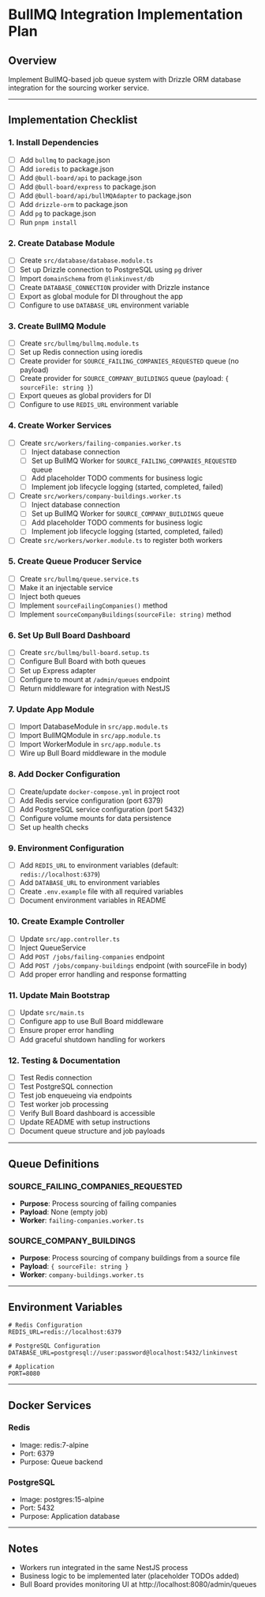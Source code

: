 # BullMQ Integration Implementation Plan

## Overview
Implement BullMQ-based job queue system with Drizzle ORM database integration for the sourcing worker service.

---

## Implementation Checklist

### 1. Install Dependencies
- [ ] Add `bullmq` to package.json
- [ ] Add `ioredis` to package.json
- [ ] Add `@bull-board/api` to package.json
- [ ] Add `@bull-board/express` to package.json
- [ ] Add `@bull-board/api/bullMQAdapter` to package.json
- [ ] Add `drizzle-orm` to package.json
- [ ] Add `pg` to package.json
- [ ] Run `pnpm install`

### 2. Create Database Module
- [ ] Create `src/database/database.module.ts`
- [ ] Set up Drizzle connection to PostgreSQL using `pg` driver
- [ ] Import `domainSchema` from `@linkinvest/db`
- [ ] Create `DATABASE_CONNECTION` provider with Drizzle instance
- [ ] Export as global module for DI throughout the app
- [ ] Configure to use `DATABASE_URL` environment variable

### 3. Create BullMQ Module
- [ ] Create `src/bullmq/bullmq.module.ts`
- [ ] Set up Redis connection using ioredis
- [ ] Create provider for `SOURCE_FAILING_COMPANIES_REQUESTED` queue (no payload)
- [ ] Create provider for `SOURCE_COMPANY_BUILDINGS` queue (payload: `{ sourceFile: string }`)
- [ ] Export queues as global providers for DI
- [ ] Configure to use `REDIS_URL` environment variable

### 4. Create Worker Services
- [ ] Create `src/workers/failing-companies.worker.ts`
  - [ ] Inject database connection
  - [ ] Set up BullMQ Worker for `SOURCE_FAILING_COMPANIES_REQUESTED` queue
  - [ ] Add placeholder TODO comments for business logic
  - [ ] Implement job lifecycle logging (started, completed, failed)
- [ ] Create `src/workers/company-buildings.worker.ts`
  - [ ] Inject database connection
  - [ ] Set up BullMQ Worker for `SOURCE_COMPANY_BUILDINGS` queue
  - [ ] Add placeholder TODO comments for business logic
  - [ ] Implement job lifecycle logging (started, completed, failed)
- [ ] Create `src/workers/worker.module.ts` to register both workers

### 5. Create Queue Producer Service
- [ ] Create `src/bullmq/queue.service.ts`
- [ ] Make it an injectable service
- [ ] Inject both queues
- [ ] Implement `sourceFailingCompanies()` method
- [ ] Implement `sourceCompanyBuildings(sourceFile: string)` method

### 6. Set Up Bull Board Dashboard
- [ ] Create `src/bullmq/bull-board.setup.ts`
- [ ] Configure Bull Board with both queues
- [ ] Set up Express adapter
- [ ] Configure to mount at `/admin/queues` endpoint
- [ ] Return middleware for integration with NestJS

### 7. Update App Module
- [ ] Import DatabaseModule in `src/app.module.ts`
- [ ] Import BullMQModule in `src/app.module.ts`
- [ ] Import WorkerModule in `src/app.module.ts`
- [ ] Wire up Bull Board middleware in the module

### 8. Add Docker Configuration
- [ ] Create/update `docker-compose.yml` in project root
- [ ] Add Redis service configuration (port 6379)
- [ ] Add PostgreSQL service configuration (port 5432)
- [ ] Configure volume mounts for data persistence
- [ ] Set up health checks

### 9. Environment Configuration
- [ ] Add `REDIS_URL` to environment variables (default: `redis://localhost:6379`)
- [ ] Add `DATABASE_URL` to environment variables
- [ ] Create `.env.example` file with all required variables
- [ ] Document environment variables in README

### 10. Create Example Controller
- [ ] Update `src/app.controller.ts`
- [ ] Inject QueueService
- [ ] Add `POST /jobs/failing-companies` endpoint
- [ ] Add `POST /jobs/company-buildings` endpoint (with sourceFile in body)
- [ ] Add proper error handling and response formatting

### 11. Update Main Bootstrap
- [ ] Update `src/main.ts`
- [ ] Configure app to use Bull Board middleware
- [ ] Ensure proper error handling
- [ ] Add graceful shutdown handling for workers

### 12. Testing & Documentation
- [ ] Test Redis connection
- [ ] Test PostgreSQL connection
- [ ] Test job enqueueing via endpoints
- [ ] Test worker job processing
- [ ] Verify Bull Board dashboard is accessible
- [ ] Update README with setup instructions
- [ ] Document queue structure and job payloads

---

## Queue Definitions

### SOURCE_FAILING_COMPANIES_REQUESTED
- **Purpose**: Process sourcing of failing companies
- **Payload**: None (empty job)
- **Worker**: `failing-companies.worker.ts`

### SOURCE_COMPANY_BUILDINGS
- **Purpose**: Process sourcing of company buildings from a source file
- **Payload**: `{ sourceFile: string }`
- **Worker**: `company-buildings.worker.ts`

---

## Environment Variables

```env
# Redis Configuration
REDIS_URL=redis://localhost:6379

# PostgreSQL Configuration
DATABASE_URL=postgresql://user:password@localhost:5432/linkinvest

# Application
PORT=8080
```

---

## Docker Services

### Redis
- Image: redis:7-alpine
- Port: 6379
- Purpose: Queue backend

### PostgreSQL
- Image: postgres:15-alpine
- Port: 5432
- Purpose: Application database

---

## Notes
- Workers run integrated in the same NestJS process
- Business logic to be implemented later (placeholder TODOs added)
- Bull Board provides monitoring UI at http://localhost:8080/admin/queues
